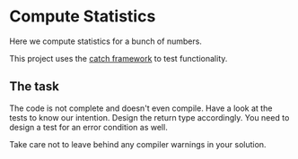 # Compute Statistics

Here we compute statistics for a bunch of numbers.

This project uses the
[catch framework](https://github.com/catchorg/Catch2/blob/master/docs/tutorial.md#top)
to test functionality.

## The task

The code is not complete and doesn't even compile.
Have a look at the tests to know our intention.
Design the return type accordingly.
You need to design a test for an error condition as well.

Take care not to leave behind any compiler warnings in your solution.
